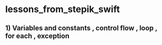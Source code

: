 # lessons_from_stepik_swift

## 1) Variables and constants , control flow , loop , for each , exception
